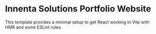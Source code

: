 # Innenta Solutions Portfolio Website

This template provides a minimal setup to get React working in Vite with HMR and some ESLint rules.
